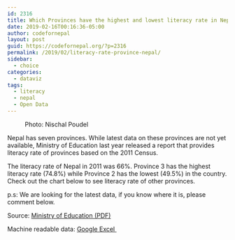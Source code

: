 ```yaml
---
id: 2316
title: Which Provinces have the highest and lowest literacy rate in Nepal
date: 2019-02-16T00:16:36-05:00
author: codefornepal
layout: post
guid: https://codefornepal.org/?p=2316
permalink: /2019/02/literacy-rate-province-nepal/
sidebar:
  - choice
categories:
  - dataviz
tags:
  - literacy
  - nepal
  - Open Data
---
```

<figure class="wp-block-image"><img src="https://codefornepal.org/wp-content/uploads/2019/02/41310740_943171059225476_8675138741628567552_o-1024x768.jpg" alt="" class="wp-image-2317" srcset="https://codefornepal.org/wp-content/uploads/2019/02/41310740_943171059225476_8675138741628567552_o-1024x768.jpg 1024w, https://codefornepal.org/wp-content/uploads/2019/02/41310740_943171059225476_8675138741628567552_o-300x225.jpg 300w, https://codefornepal.org/wp-content/uploads/2019/02/41310740_943171059225476_8675138741628567552_o-768x576.jpg 768w, https://codefornepal.org/wp-content/uploads/2019/02/41310740_943171059225476_8675138741628567552_o.jpg 2000w" sizes="(max-width: 1024px) 100vw, 1024px" /><figcaption>Photo: Nischal Poudel</figcaption></figure> 

<p class="has-drop-cap">
  Nepal has seven provinces. While latest data on these provinces are not yet available, <g class="gr_ gr_45 gr-alert gr_spell gr_inline_cards gr_run_anim ContextualSpelling ins-del multiReplace" id="45" data-gr-id="45">Ministry</g> of Education last year released a report that provides literacy rate of provinces based on the 2011 Census.
</p>

The literacy rate of Nepal in 2011 was 66%. Province 3 has the highest literacy rate (74.8%) while Province 2 has the lowest (49.5%) in the country. Check out the chart below to see literacy rate of other provinces. 

p.s: We are looking for the latest data, if you know where it is, please comment below. 

Source: [Ministry of Education (PDF)](https://moe.gov.np/assets/uploads/files/Education_in_Figures_2017.pdf)

Machine readable data: [Google Excel&nbsp;](https://docs.google.com/spreadsheets/d/1bzPz-tefRUAU6aAqfH9ocAJnNTL8oR8jCixw7rJ1YVY/edit?usp=sharing)